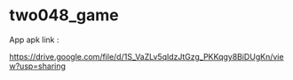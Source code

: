 # two048_game

App apk link : 

https://drive.google.com/file/d/1S_VaZLv5qldzJtGzg_PKKqgy8BiDUgKn/view?usp=sharing
